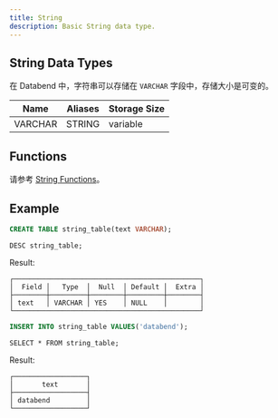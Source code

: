 ```yaml
---
title: String
description: Basic String data type.
---
```


## String Data Types

在 Databend 中，字符串可以存储在 `VARCHAR` 字段中，存储大小是可变的。

| Name    | Aliases | Storage Size |
|---------|---------|--------------|
| VARCHAR | STRING  | variable     |

## Functions

请参考 [String Functions](/sql/sql-functions/string-functions)。


## Example

```sql
CREATE TABLE string_table(text VARCHAR);
```

```
DESC string_table;
```
Result:
```
┌──────────────────────────────────────────────┐
│  Field │   Type  │  Null  │ Default │  Extra │
├────────┼─────────┼────────┼─────────┼────────┤
│ text   │ VARCHAR │ YES    │ NULL    │        │
└──────────────────────────────────────────────┘
```

```sql
INSERT INTO string_table VALUES('databend');
```

```
SELECT * FROM string_table;
```
Result:
```
┌──────────────────┐
│       text       │
├──────────────────┤
│ databend         │
└──────────────────┘
```